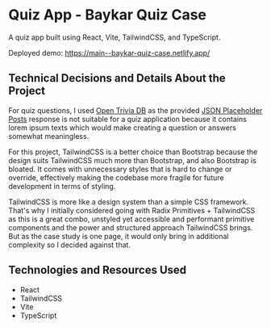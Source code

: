 # Quiz App - Baykar Quiz Case

A quiz app built using React, Vite, TailwindCSS, and TypeScript.

Deployed demo: https://main--baykar-quiz-case.netlify.app/

## Technical Decisions and Details About the Project

For quiz questions, I used [Open Trivia DB](https://opentdb.com/api_config.php) as the provided [JSON Placeholder Posts](https://jsonplaceholder.typicode.com/posts) response is not suitable for a quiz application because it contains lorem ipsum texts which would make creating a question or answers somewhat meaningless.

For this project, TailwindCSS is a better choice than Bootstrap because the design suits TailwindCSS much more than Bootstrap, and also Bootstrap is bloated. It comes with unnecessary styles that is hard to change or override, effectively making the codebase more fragile for future development in terms of styling.

TailwindCSS is more like a design system than a simple CSS framework. That's why I initially considered going with Radix Primitives + TailwindCSS as this is a great combo, unstyled yet accessible and performant primitive components and the power and structured approach TailwindCSS brings. But as the case study is one page, it would only bring in additional complexity so I decided against that.

## Technologies and Resources Used

- React
- TailwindCSS
- Vite
- TypeScript
